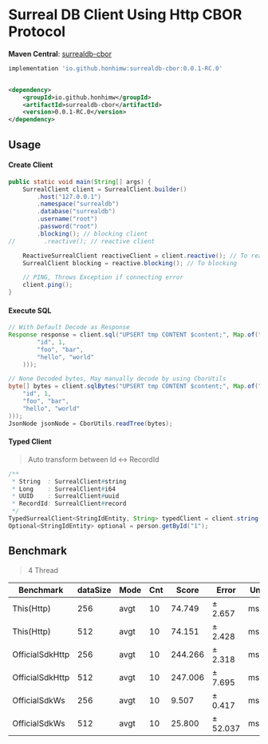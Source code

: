# Surreal DB Client Using Http CBOR Protocol

**Maven Central**: [surrealdb-cbor](https://central.sonatype.com/artifact/io.github.honhimw/surrealdb-cbor)

```groovy
implementation 'io.github.honhimw:surrealdb-cbor:0.0.1-RC.0'
```

```xml

<dependency>
    <groupId>io.github.honhimw</groupId>
    <artifactId>surrealdb-cbor</artifactId>
    <version>0.0.1-RC.0</version>
</dependency>
```

## Usage

#### Create Client

```java
public static void main(String[] args) {
    SurrealClient client = SurrealClient.builder()
        .host("127.0.0.1")
        .namespace("surrealdb")
        .database("surrealdb")
        .username("root")
        .password("root")
        .blocking(); // blocking client
//        .reactive(); // reactive client

    ReactiveSurrealClient reactiveClient = client.reactive(); // To reactive
    SurrealClient blocking = reactive.blocking(); // To blocking

    // PING, Throws Exception if connecting error
    client.ping();
}
```

#### Execute SQL

```java
// With Default Decode as Response
Response response = client.sql("UPSERT tmp CONTENT $content;", Map.of("content", Map.of(
        "id", 1,
        "foo", "bar",
        "hello", "world"
    )));

// None Decoded bytes, May manually decode by using CborUtils
byte[] bytes = client.sqlBytes("UPSERT tmp CONTENT $content;", Map.of("content", Map.of(
    "id", 1,
    "foo", "bar",
    "hello", "world"
)));
JsonNode jsonNode = CborUtils.readTree(bytes);
```

#### Typed Client

> Auto transform between Id <-> RecordId

```java
/**
 * String  : SurrealClient#string
 * Long    : SurrealClient#i64
 * UUID    : SurrealClient#uuid
 * RecordId: SurrealClient#record
 */
TypedSurrealClient<StringIdEntity, String> typedClient = client.string("table_name", StringIdEntity.class);
Optional<StringIdEntity> optional = person.getById("1");
```

## Benchmark

> 4 Thread

| Benchmark       | dataSize | Mode | Cnt | Score   | Error    | Units |
|-----------------|----------|------|-----|---------|----------|-------|
| This(Http)      | 256      | avgt | 10  | 74.749  | ± 2.657  | ms/op |
| This(Http)      | 512      | avgt | 10  | 74.151  | ± 2.428  | ms/op |
| OfficialSdkHttp | 256      | avgt | 10  | 244.266 | ± 2.318  | ms/op |
| OfficialSdkHttp | 512      | avgt | 10  | 247.006 | ± 7.695  | ms/op |
| OfficialSdkWs   | 256      | avgt | 10  | 9.507   | ± 0.417  | ms/op |
| OfficialSdkWs   | 512      | avgt | 10  | 25.800  | ± 52.037 | ms/op |
